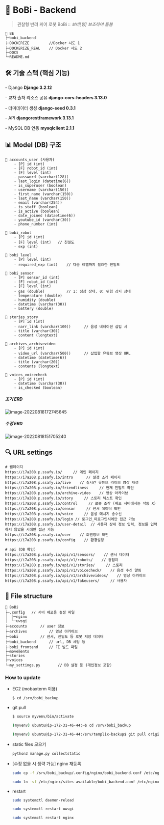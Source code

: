 # 🤖 BoBi - Backend

> 관찰형 반려 케어 로봇 BoBi  ::  *보비[명] 보조하여 돌봄*



```
📁 BE
├─bobi_backend
├─DOCKERIZE			//Docker 시도 1
├─DOCKERIZE_REAL	// Docker 시도 2
├─DOCS
└─README.md
```



## 🛠 기술 스택 (핵심 기능)

\-  Django **Django 3.2.12**

\-  교차 출처 리소스 공유 **django-cors-headers 3.13.0**

\-  더미데이터 생성 **django-seed 0.3.1**

\-  API **djangorestframework 3.13.1**

\-  MySQL DB 연동 **mysqlclient 2.1.1**



## 📊 Model (DB) 구조

```
💾 accounts_user (사용자)
	- [P] id (int)
	- [F] robot_id (int)
	- [F] level (int)
	- password (varchar(128))
	- last_login (datetime(6))
	- is_superuser (boolean)
	- username (varchar(150))
	- first_name (varchar(150))
	- last_name (varchar(150))
	- email (varchar(254))
	- is_staff (boolean)
	- is_active (boolean)
	- date_joined (dataetime(6))
	- youtube_id (varchar(30))
	- phone_number (int)

💾 bobi_robot
	- [P] id (int)
	- [F] level (int)	// 친밀도
	- exp (int)
	
💾 bobi_level
	- [P] level (int)
	- required_exp (int)	// 다음 레벨까지 필요한 친밀도
	
💾 bobi_sensor
	- [P] sensor_id (int)
	- [F] robot_id (int)
	- [F] level (int)
	- gas (double)			// 1: 정상 상태, 0: 위험 감지 상태
	- temperature (double)
	- humidity (double)
	- datetime (varchar(30))
	- battery (double)
	
💾 stories_story
	- [P] id (int)
	- narr_link (varchar(100))		// 음성 내레이션 삽입 시 
	- title (varchar(30))
	- content (longtext)
	
💾 archives_archivevideo
	- [P] id (int)
	- video_url (varchar(500))		// 삽입할 유튜브 영상 URL
	- datetime (datetime(6))
	- title (varchar(20))
	- contents (longtext)

💾 voices_voicecheck
	- [P] id (int)
	- datetime (varchar(30))
	- is_checked (boolean)
```



##### 초기 ERD

![image-20220818172745645](C:\Users\SSAFY\Desktop\S07P12A208\WEB\BE\README.assets\image-20220818172745645.png)

##### 수정 ERD

![image-20220818151705240](C:\Users\SSAFY\Desktop\S07P12A208\WEB\BE\README.assets\image-20220818151705240.png)





## 🔍 URL settings

```
# 웹페이지
https://i7a208.p.ssafy.io/     // 메인 페이지
https://i7a208.p.ssafy.io/intro      // 설정 소개 페이지
https://i7a208.p.ssafy.io/live    // 실시간 유튜브 라이브 영상 재생
https://i7a208.p.ssafy.io/friendliness     // 현재 친밀도 확인
https://i7a208.p.ssafy.io/archive-video    // 영상 아카이브
https://i7a208.p.ssafy.io/story     // 스토리 텍스트 확인
https://i7a208.p.ssafy.io/control     // 로봇 조작 (배포 서버에서는 작동 X)
https://i7a208.p.ssafy.io/sensor     // 센서 데이터 확인
https://i7a208.p.ssafy.io/voice     // 음성 메시지 송수신
https://i7a208.p.ssafy.io/login // 로그인_미로그인시에만 접근 가능
https://i7a208.p.ssafy.io/user-detail  // 사용자 상세 정보 입력, 정보를 입력하지 않았을 시에만 접근 가능
https://i7a208.p.ssafy.io/user    // 회원정보 확인
https://i7a208.p.ssafy.io/config    // 환경설정

# api (DB 확인)
https://i7a208.p.ssafy.io/api/v1/sensors/    // 센서 데이터
https://i7a208.p.ssafy.io/api/v1/robots/    // 경험치
https://i7a208.p.ssafy.io/api/v1/stories/     // 스토리
https://i7a208.p.ssafy.io/api/v1/voicecheck/    // 음성 수신 알림
https://i7a208.p.ssafy.io/api/v1/archivevideos/    // 영상 아카이브
https://i7a208.p.ssafy.io/api/v1/fakeusers/     // 사용자
```



## 🌳 File structure

```
📂 BoBi
├─.config	// 서버 배포용 설정 파일
│  ├─nginx
│  └─uwsgi
├─accounts		// user 정보
├─archives			// 영상 아카이브
├─bobi			// 센서, 친밀도 등 로봇 저장 데이터
├─bobi_backend		// url, DB 세팅 등
├─bobi_frontend		// FE 빌드 파일	
├─movements
├─stories
├─voices
└─my_settings.py		// DB 설정 등 (개인정보 포함)
```



### How to update

- EC2 (mobaxterm 이용)

  ```bash
  $ cd /srv/bobi_backup
  ```

  

- git pull

  ```bash
  $ source myvenv/bin/activate
  ```

  ```bash
  (myvenv) ubuntu@ip-172-31-46-44:~$ cd /srv/bobi_backup
  ```

  ```bash
  (myvenv) ubuntu@ip-172-31-46-44:/srv/templix-backup$ git pull origin master
  ```



- static files 모으기

  ```bash
  python3 manage.py collectstatic
  ```

  

- [수정 없을 시 생략 가능] nginx 재등록

  ```bash
  sudo cp -f /srv/bobi_backup/.config/nginx/bobi_backend.conf /etc/nginx/sites-available/bobi_backend.conf
  ```

  ```bash
  sudo ln -sf /etc/nginx/sites-available/bobi_backend.conf /etc/nginx/sites-enabled/bobi_backend.conf
  ```

  

- restart

  ```bash
  sudo systemctl daemon-reload
  ```

  ```bash
  sudo systemctl restart uwsgi
  ```

  ```bash
  sudo systemctl restart nginx
  ```

  
